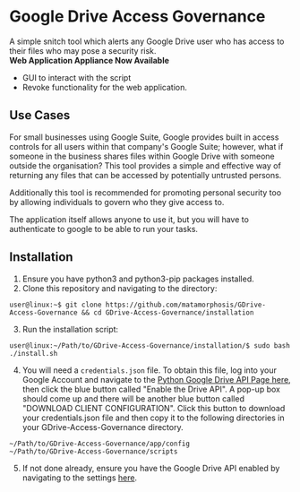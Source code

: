 # Google Drive Access Governance
A simple snitch tool which alerts any Google Drive user who has access to their files who may pose a security risk.  
**Web Application Appliance Now Available**
- GUI to interact with the script
- Revoke functionality for the web application.

## Use Cases
For small businesses using Google Suite, Google provides built in access controls for all users within that company's Google Suite; however, what if someone in the business shares files within Google Drive with someone outside the organisation? This tool provides a simple and effective way of returning any files that can be accessed by potentially untrusted persons.

Additionally this tool is recommended for promoting personal security too by allowing individuals to govern who they give access to.

The application itself allows anyone to use it, but you will have to authenticate to google to be able to run your tasks.

## Installation
1. Ensure you have python3 and python3-pip packages installed.
2. Clone this repository and navigating to the directory:
```console
user@linux:~$ git clone https://github.com/matamorphosis/GDrive-Access-Governance && cd GDrive-Access-Governance/installation
```
3. Run the installation script:
```console
user@linux:~/Path/to/GDrive-Access-Governance/installation/$ sudo bash ./install.sh
```
4. You will need a `credentials.json` file. To obtain this file, log into your Google Account and navigate to the [Python Google Drive API Page here](https://developers.google.com/drive/api/v3/quickstart/python), then click the blue button called "Enable the Drive API". A pop-up box should come up and there will be another blue button called "DOWNLOAD CLIENT CONFIGURATION". Click this button to download your credentials.json file and then copy it to the following directories in your GDrive-Access-Governance directory.  
```console
~/Path/to/GDrive-Access-Governance/app/config
~/Path/to/GDrive-Access-Governance/scripts
```
5. If not done already, ensure you have the Google Drive API enabled by navigating to the settings [here](https://console.developers.google.com/apis/api/drive.googleapis.com/overview).